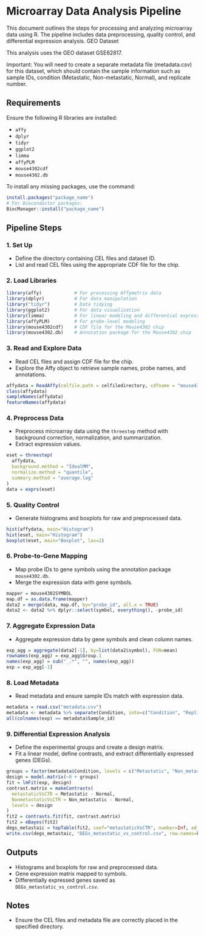 # Microarray Data Analysis Pipeline

This document outlines the steps for processing and analyzing microarray data using R. The pipeline includes data preprocessing, quality control, and differential expression analysis.
GEO Dataset

This analysis uses the GEO dataset GSE62817.

Important:
You will need to create a separate metadata file (metadata.csv) for this dataset, which should contain the sample information such as sample IDs, condition (Metastatic, Non-metastatic, Normal), and replicate number.

## Requirements
Ensure the following R libraries are installed:

- `affy`
- `dplyr`
- `tidyr`
- `ggplot2`
- `limma`
- `affyPLM`
- `mouse4302cdf`
- `mouse4302.db`

To install any missing packages, use the command:
```R
install.packages("package_name")
# For Bioconductor packages:
BiocManager::install("package_name")
```

## Pipeline Steps

### 1. Set Up
- Define the directory containing CEL files and dataset ID.
- List and read CEL files using the appropriate CDF file for the chip.

### 2. Load Libraries
```R
library(affy)            # For processing Affymetrix data
library(dplyr)           # For data manipulation
library("tidyr")         # Data tidying
library(ggplot2)         # For data visualization
library(limma)           # For linear modeling and differential expression
library(affyPLM)         # For probe-level modeling
library(mouse4302cdf)    # CDF file for the Mouse4302 chip
library(mouse4302.db)    # Annotation package for the Mouse4302 chip
```

### 3. Read and Explore Data
- Read CEL files and assign CDF file for the chip.
- Explore the Affy object to retrieve sample names, probe names, and annotations.

```R
affydata = ReadAffy(celfile.path = celfiledirectory, cdfname = "mouse4302cdf")
class(affydata)
sampleNames(affydata)
featureNames(affydata)
```

### 4. Preprocess Data
- Preprocess microarray data using the `threestep` method with background correction, normalization, and summarization.
- Extract expression values.

```R
eset = threestep(
  affydata,
  background.method = "IdealMM",
  normalize.method = "quantile",
  summary.method = "average.log"
)
data = exprs(eset)
```

### 5. Quality Control
- Generate histograms and boxplots for raw and preprocessed data.

```R
hist(affydata, main="Histogram")
hist(eset, main="Histogram")
boxplot(eset, main="Boxplot", las=2)
```

### 6. Probe-to-Gene Mapping
- Map probe IDs to gene symbols using the annotation package `mouse4302.db`.
- Merge the expression data with gene symbols.

```R
mapper = mouse4302SYMBOL
map.df = as.data.frame(mapper)
data2 = merge(data, map.df, by="probe_id", all.x = TRUE)
data2 <- data2 %>% dplyr::select(symbol, everything(), -probe_id)
```

### 7. Aggregate Expression Data
- Aggregate expression data by gene symbols and clean column names.

```R
exp_agg = aggregate(data2[-1], by=list(data2$symbol), FUN=mean)
rownames(exp_agg) = exp_agg$Group.1
names(exp_agg) = sub("_.*", "", names(exp_agg))
exp = exp_agg[-1]
```

### 8. Load Metadata
- Read metadata and ensure sample IDs match with expression data.

```R
metadata = read.csv("metadata.csv")
metadata <- metadata %>% separate(Condition, into=c("Condition", "Replica"), sep="_", remove=FALSE)
all(colnames(exp) == metadata$Sample_id)
```

### 9. Differential Expression Analysis
- Define the experimental groups and create a design matrix.
- Fit a linear model, define contrasts, and extract differentially expressed genes (DEGs).

```R
groups = factor(metadata$Condition, levels = c("Metastatic", "Non_metastatic", "Normal"))
design = model.matrix(~0 + groups)
fit = lmFit(exp, design)
contrast.matrix = makeContrasts(
  metastaticVsCTR = Metastatic - Normal,
  NonmetastaticVsCTR = Non_metastatic - Normal,
  levels = design
)
fit2 = contrasts.fit(fit, contrast.matrix)
fit2 = eBayes(fit2)
degs_metastaic = topTable(fit2, coef="metastaticVsCTR", number=Inf, adjust="BH")
write.csv(degs_metastaic, "DEGs_metastatic_vs_control.csv", row.names=FALSE)
```

## Outputs
- Histograms and boxplots for raw and preprocessed data.
- Gene expression matrix mapped to symbols.
- Differentially expressed genes saved as `DEGs_metastatic_vs_control.csv`.

## Notes
- Ensure the CEL files and metadata file are correctly placed in the specified directory.
